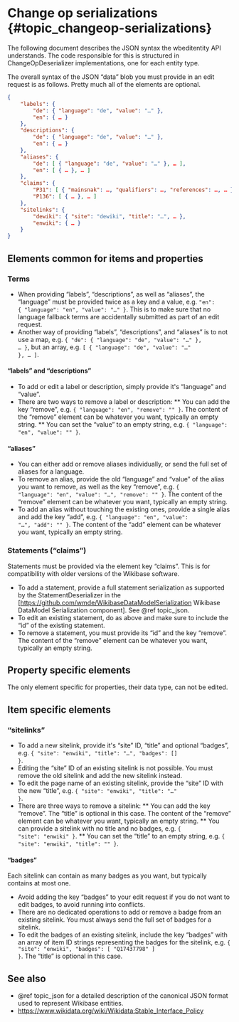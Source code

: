 # Change op serializations {#topic_changeop-serializations}

The following document describes the JSON syntax the wbeditentity API understands. The code responsible for this is structured in ChangeOpDeserializer implementations, one for each entity type.

The overall syntax of the JSON “data” blob you must provide in an edit request is as follows. Pretty much all of the elements are optional.

```json
{
    "labels": {
        "de": { "language": "de", "value": "…" },
        "en": { … }
    },
    "descriptions": {
        "de": { "language": "de", "value": "…" },
        "en": { … }
    },
    "aliases": {
        "de": [ { "language": "de", "value": "…" }, … ],
        "en": [ { … }, … ]
    },
    "claims": {
        "P31": [ { "mainsnak": …, "qualifiers": …, "references": …, … }, … ],
        "P136": [ { … }, … ]
    },
    "sitelinks": {
        "dewiki": { "site": "dewiki", "title": "…", … },
        "enwiki": { … }
    }
}
```

## Elements common for items and properties

### Terms

* When providing “labels”, “descriptions”, as well as “aliases”, the “language” must be provided twice as a key and a value, e.g. <code>"en": { "language": "en", "value": "…" }</code>. This is to make sure that no language fallback terms are accidentally submitted as part of an edit request.
* Another way of providing “labels”, “descriptions”, and “aliases” is to not use a map, e.g. <code>{ "de": { "language": "de", "value": "…" }, … }</code>, but an array, e.g. <code>[ { "language": "de", "value": "…" }, … ]</code>.

#### “labels” and “descriptions”

* To add or edit a label or description, simply provide it's “language” and “value”.
* There are two ways to remove a label or description:
** You can add the key “remove”, e.g. <code>{ "language": "en", "remove": "" }</code>. The content of the “remove” element can be whatever you want, typically an empty string.
** You can set the “value” to an empty string, e.g. <code>{ "language": "en", "value": "" }</code>.

#### “aliases”

* You can either add or remove aliases individually, or send the full set of aliases for a language.
* To remove an alias, provide the old “language” and “value” of the alias you want to remove, as well as the key “remove”, e.g. <code>{ "language": "en", "value": "…", "remove": "" }</code>. The content of the “remove” element can be whatever you want, typically an empty string.
* To add an alias without touching the existing ones, provide a single alias and add the key “add”, e.g. <code>{ "language": "en", "value": "…", "add": "" }</code>. The content of the “add” element can be whatever you want, typically an empty string.

### Statements (“claims”)

Statements must be provided via the element key “claims”. This is for compatibility with older versions of the Wikibase software.

* To add a statement, provide a full statement serialization as supported by the StatementDeserializer in the [https://github.com/wmde/WikibaseDataModelSerialization Wikibase DataModel Serialization component]. See @ref topic_json.
* To edit an existing statement, do as above and make sure to include the “id” of the existing statement.
* To remove a statement, you must provide its “id” and the key “remove”. The content of the “remove” element can be whatever you want, typically an empty string.

## Property specific elements

The only element specific for properties, their data type, can not be edited.

## Item specific elements

### “sitelinks”

* To add a new sitelink, provide it's “site” ID, “title” and optional “badges”, e.g. <code>{ "site": "enwiki", "title": "…", "badges": [] }</code>.
* Editing the “site” ID of an existing sitelink is not possible. You must remove the old sitelink and add the new sitelink instead.
* To edit the page name of an existing sitelink, provide the “site” ID with the new “title”, e.g. <code>{ "site": "enwiki", "title": "…" }</code>.
* There are three ways to remove a sitelink:
** You can add the key “remove”. The “title” is optional in this case. The content of the “remove” element can be whatever you want, typically an empty string.
** You can provide a sitelink with no title and no badges, e.g. <code>{ "site": "enwiki" }</code>.
** You can set the “title” to an empty string, e.g. <code>{ "site": "enwiki", "title": "" }</code>.

#### “badges”

Each sitelink can contain as many badges as you want, but typically contains at most one.

* Avoid adding the key “badges” to your edit request if you do not want to edit badges, to avoid running into conflicts.
* There are no dedicated operations to add or remove a badge from an existing sitelink. You must always send the full set of badges for a sitelink.
* To edit the badges of an existing sitelink, include the key “badges” with an array of item ID strings representing the badges for the sitelink, e.g. <code>{ "site": "enwiki", "badges": [ "Q17437798" ] }</code>. The “title” is optional in this case.

## See also

* @ref topic_json for a detailed description of the canonical JSON format used to represent Wikibase entities.
* https://www.wikidata.org/wiki/Wikidata:Stable_Interface_Policy
